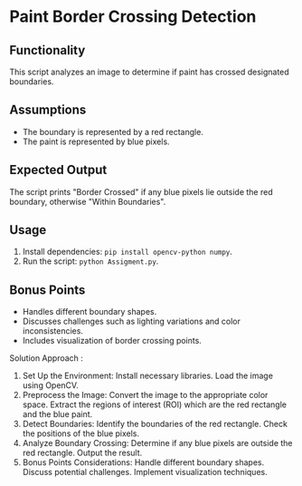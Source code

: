 # Paint Border Crossing Detection

## Functionality
This script analyzes an image to determine if paint has crossed designated boundaries.

## Assumptions
- The boundary is represented by a red rectangle.
- The paint is represented by blue pixels.

## Expected Output
The script prints "Border Crossed" if any blue pixels lie outside the red boundary, otherwise "Within Boundaries".

## Usage
1. Install dependencies: `pip install opencv-python numpy`.
2. Run the script: `python Assigment.py`.

## Bonus Points
- Handles different boundary shapes.
- Discusses challenges such as lighting variations and color inconsistencies.
- Includes visualization of border crossing points.


Solution Approach :
1. Set Up the Environment:
	Install necessary libraries.
	Load the image using OpenCV.
2. Preprocess the Image:
	Convert the image to the appropriate color space.
	Extract the regions of interest (ROI) which are the red rectangle and the blue paint.
3. Detect Boundaries:
	Identify the boundaries of the red rectangle.
	Check the positions of the blue pixels.
4. Analyze Boundary Crossing:
	Determine if any blue pixels are outside the red rectangle.
	Output the result.
5. Bonus Points Considerations:
	Handle different boundary shapes.
	Discuss potential challenges.
	Implement visualization techniques. 